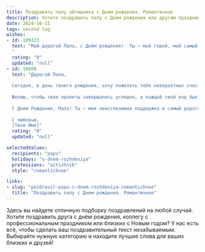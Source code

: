 ```yaml
---
title: Поздравить папу айтишника c Днем рождения. Романтичное
description: Хотите поздравить папу c Днем рождения или другим праздником? Наш ИИ создаст незабываемое поздравление, а вы обязательно выделитесь среди других.  
date: 2024-10-31
tags: second tag
wishes:
- id: 109323
  text: "Мой дорогой Папа, с Днём рождения!  Ты — мой герой, мой самый надежный защитник, и при этом невероятно умный и талантливый айтишник, способный творить чудеса в мире кода.  Твоя любовь — это тёплый свет, который согревает мою душу, а твоя забота — крепкая опора в моей жизни.  Пусть этот день будет полон радости, любви и приятных сюрпризов, а каждый последующий год будет наполнен счастьем и успехом.  Я бесконечно тебя люблю!
  "
  rating: "0"
  updated: "null"
- id: 16600
  text: "Дорогой Папа,
  
  Сегодня, в день твоего рождения, хочу пожелать тебе невероятных счастливых моментов и радостных улыбок. Ты всегда был для меня примером профессионализма и мудрости, особенно в мире Айти. Пусть каждый новый день приносит тебе вдохновение и новые достижения в твоей увлекательной профессии.
  
  Желаю, чтобы твои проекты завершались успешно, а каждый твой код был безупречен, как и ты сам. Пусть в твоей жизни всегда будет достаточно времени для отдыха и общения с близкими, чтобы твоя душа наполнялась теплом и любовью.
  
  С Днем Рождения, Папа! Ты — моя неиссякаемая поддержка и самый дорогой человек. Бесконечная благодарность за все, что ты делаешь для нас. Пусть этот год принесет тебе столько же радости и успеха, сколько ты даришь другим.
  
  С любовью,
  [Твое Имя]"
  rating: "0"
  updated: "null"

selectedValues:
  recipients: "papu"
  holidays: "s-dnem-rozhdeniya"
  professions: "aitishnik"
  style: "romantichnoe"

links:
- slug: "pozdravit-papu-s-dnem-rozhdeniya-romantichnoe"
  title: "Поздравить папу c Днем рождения. Романтичное"
---
```


Здесь вы найдете отличную подборку поздравлений на любой случай.
Хотите поздравить друга с днём рождения, коллегу с профессиональным праздником или близких с Новым годом? У нас есть всё, чтобы сделать ваш поздравительный текст незабываемым. Выбирайте нужную категорию и находите лучшие слова для ваших близких и друзей!
